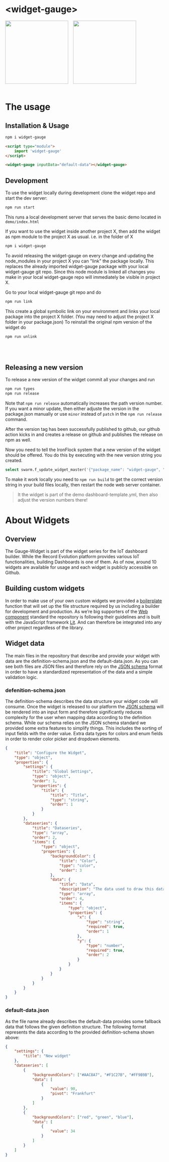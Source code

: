 # \<widget-gauge>

<div style="display:flex;flex-direction:row;flex-wrap:wrap;">
  <img style="height:200px;margin-right: 16px;" src="https://res.cloudinary.com/dotw7ar1m/image/upload/v1707923602/gckk9yq5mlm3oxemxmqc.png" />
  <img style="height:200px" src="https://res.cloudinary.com/dotw7ar1m/image/upload/v1707923602/hrgrn3wz7xuz5pfjy9wp.png" />
</div>
<br>

# The usage

## Installation & Usage

```bash
npm i widget-gauge
```

```html
<script type="module">
    import 'widget-gauge'
</script>

<widget-gauge inputData="default-data"></widget-gauge>
```

## Development

To use the widget locally during development clone the widget repo and start the dev server:

```bash
npm run start
```

This runs a local development server that serves the basic demo located in `demo/index.html`

If you want to use the widget inside another project X, then add the widget as npm module to the project X as usual. i.e. in the folder of X

```bash
npm i widget-gauge
```

To avoid releasing the widget-gauge on every change and updating the node_modules in your project X you can "link" the package locally. This replaces the already imported widget-gauge package with your local widget-gauge git repo. Since this node module is linked all changes you make in your local widget-gauge repo will immediately be visible in project X.

Go to your local widget-gauge git repo and do

```bash
npm run link
```

This create a global symbolic link on your environment and links your local package into the project X folder. (You may need to adjust the project X folder in your package.json) To reinstall the original npm version of the widget do

```bash
npm run unlink
```

<br>
<br>

## Releasing a new version

To release a new version of the widget commit all your changes and run

```js
npm run types
npm run release
```

Note that `npm run release` automatically increases the path version number. If you want a minor update, then either adjuste the version in the package.json manually or use `minor` instead of `patch` in the `npm run release` command.

After the version tag has been successfully published to github, our github action kicks in and creates a release on github and publishes the release on npm as well.

Now you need to tell the IronFlock system that a new version of the widget should be offered. You do this by executing with the new version string you created.

```sql
select swarm.f_update_widget_master('{"package_name": "widget-gauge", "version": "1.5.21"}'::jsonb);
```

To make it work locally you need to `npm run build` to get the correct version string in your build files locally, then restart the node web server container.

> It the widget is part of the demo dashboard-template.yml, then also adjust the version numbers there!

# About Widgets

## Overview

The Gauge-Widget is part of the widget series for the IoT dashboard builder. While the Record Evolution platform provides various IoT functionalities, building Dashboards is one of them. As of now, around 10 widgets are available for usage and each widget is publicly accessible on Github.

## Building custom widgets

In order to make use of your own custom widgets we provided a [boilerplate](https://github.com/RecordEvolution/REWidgets) function that will set up the file structure required by us including a builder for development and production. As we’re big supporters of the [Web component](https://www.webcomponents.org/introduction) standard the repository is following their guidelines and is built with the JavaScript framework [Lit](https://lit.dev/). And can therefore be integrated into any other project regardless of the library.

## Widget data

The main files in the repository that describe and provide your widget with data are the definition-schema.json and the default-data.json. As you can see both files are JSON files and therefore rely on the [JSON schema](https://json-schema.org/learn/getting-started-step-by-step) format in order to have a standardized representation of the data and a simple validation logic.

### defenition-schema.json

The definition-schema describes the data structure your widget code will consume. Once the widget is released to our platform the [JSON schema](https://json-schema.org/learn/getting-started-step-by-step) will be rendered into an input form and therefore significantly reduces complexity for the user when mapping data according to the definition schema. While our schema relies on the JSON schema standard we provided some extra features to simplify things. This includes the sorting of input fields with the order value.
Extra data types for colors and enum fields in order to render color picker and dropdown elements.

```json
{
    "title": "Configure the Widget",
    "type": "object",
    "properties": {
        "settings": {
            "title": "Global Settings",
            "type": "object",
            "order": 1,
            "properties": {
                "title": {
                    "title": "Title",
                    "type": "string",
                    "order": 1
                }
            }
        },
        "dataseries": {
            "title": "Dataseries",
            "type": "array",
            "order": 2,
            "items": {
                "type": "object",
                "properties": {
                    "backgroundColor": {
                        "title": "Color",
                        "type": "color",
                        "order": 3
                    },
                    "data": {
                        "title": "Data",
                        "description": "The data used to draw this data series.",
                        "type": "array",
                        "order": 4,
                        "items": {
                            "type": "object",
                            "properties": {
                                "x": {
                                    "type": "string",
                                    "required": true,
                                    "order": 1
                                },
                                "y": {
                                    "type": "number",
                                    "required": true,
                                    "order": 2
                                }
                            }
                        }
                    }
                }
            }
        }
    }
}
```

### default-data.json

As the file name already describes the default-data provides some fallback data that follows the given definition structure. The following format represents the data according to the provided definition-schema shown above:

```json
{
    "settings": {
        "title": "New widget"
    },
    "dataseries": [
        {
            "backgroundColors": ["#AAC8A7", "#F1C27B", "#FF9B9B"],
            "data": [
                {
                    "value": 90,
                    "pivot": "Frankfurt"
                }
            ]
        },
        {
            "backgroundColors": ["red", "green", "blue"],
            "data": [
                {
                    "value": 34
                }
            ]
        }
    ]
}
```
